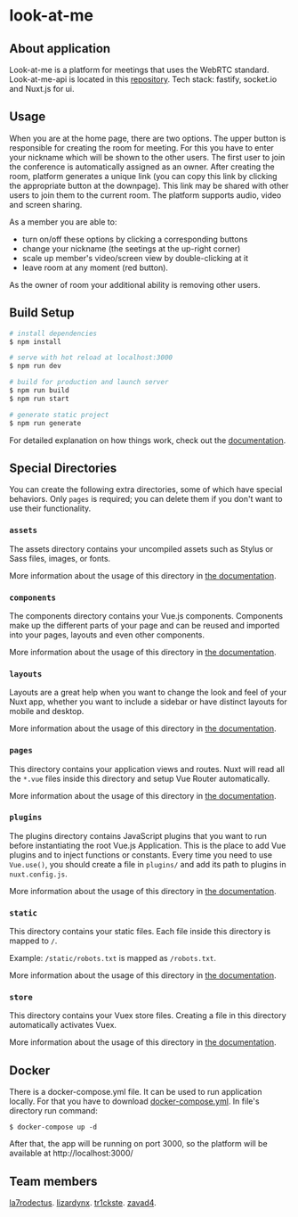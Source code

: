 # look-at-me

## About application
Look-at-me is a platform for meetings that uses the WebRTC standard.
Look-at-me-api is located in this [repository](https://github.com/mezidia/look-at-me-api).
Tech stack: fastify, socket.io and Nuxt.js for ui.

## Usage 
When you are at the home page, there are two options. The upper button is responsible for creating the room for meeting. For this you have to enter your nickname which will be shown to the other users. The first user to join the conference is automatically assigned as an owner.
After creating the room, platform generates a unique link (you can copy this link by clicking the appropriate button at the downpage). This link may be shared with other users to join them to the current room. The platform supports audio, video and screen sharing. 

As a member you are able to:
- turn on/off these options by clicking a corresponding buttons
- change your nickname (the seetings at the up-right corner)
- scale up member's video/screen view by double-clicking at it
- leave room at any moment (red button).

As the owner of room your additional ability is removing other users.


## Build Setup

```bash
# install dependencies
$ npm install

# serve with hot reload at localhost:3000
$ npm run dev

# build for production and launch server
$ npm run build
$ npm run start

# generate static project
$ npm run generate
```

For detailed explanation on how things work, check out the [documentation](https://nuxtjs.org).

## Special Directories

You can create the following extra directories, some of which have special behaviors. Only `pages` is required; you can delete them if you don't want to use their functionality.

### `assets`

The assets directory contains your uncompiled assets such as Stylus or Sass files, images, or fonts.

More information about the usage of this directory in [the documentation](https://nuxtjs.org/docs/2.x/directory-structure/assets).

### `components`

The components directory contains your Vue.js components. Components make up the different parts of your page and can be reused and imported into your pages, layouts and even other components.

More information about the usage of this directory in [the documentation](https://nuxtjs.org/docs/2.x/directory-structure/components).

### `layouts`

Layouts are a great help when you want to change the look and feel of your Nuxt app, whether you want to include a sidebar or have distinct layouts for mobile and desktop.

More information about the usage of this directory in [the documentation](https://nuxtjs.org/docs/2.x/directory-structure/layouts).


### `pages`

This directory contains your application views and routes. Nuxt will read all the `*.vue` files inside this directory and setup Vue Router automatically.

More information about the usage of this directory in [the documentation](https://nuxtjs.org/docs/2.x/get-started/routing).

### `plugins`

The plugins directory contains JavaScript plugins that you want to run before instantiating the root Vue.js Application. This is the place to add Vue plugins and to inject functions or constants. Every time you need to use `Vue.use()`, you should create a file in `plugins/` and add its path to plugins in `nuxt.config.js`.

More information about the usage of this directory in [the documentation](https://nuxtjs.org/docs/2.x/directory-structure/plugins).

### `static`

This directory contains your static files. Each file inside this directory is mapped to `/`.

Example: `/static/robots.txt` is mapped as `/robots.txt`.

More information about the usage of this directory in [the documentation](https://nuxtjs.org/docs/2.x/directory-structure/static).

### `store`

This directory contains your Vuex store files. Creating a file in this directory automatically activates Vuex.

More information about the usage of this directory in [the documentation](https://nuxtjs.org/docs/2.x/directory-structure/store).

## Docker
There is a docker-compose.yml file. It can be used to run application locally. For that you have to download [docker-compose.yml](https://github.com/mezidia/look-at-me-api/blob/main/docker-compose.yml). In file's directory run command:
``` 
$ docker-compose up -d
```
After that, the app will be running on port 3000, so the platform will be available at http://localhost:3000/

## Team members
[la7rodectus](https://github.com/La7rodectus).
[lizardynx](https://github.com/lizardlynx).
[tr1ckste](https://github.com/tr1ckste).
[zavad4](https://github.com/zavad4).
